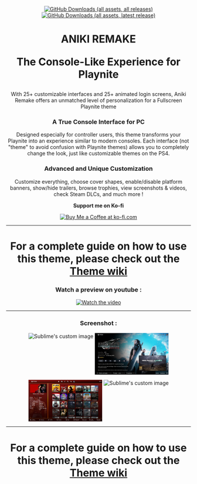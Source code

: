 <div align="center">

[![GitHub Downloads (all assets, all releases)](https://img.shields.io/github/downloads/Mike-Aniki/Aniki-Remake/total?style=for-the-badge&label=Total%20Downloads%20for%20All%20Releases&color=blue)]() [![GitHub Downloads (all assets, latest release)](https://img.shields.io/github/downloads/Mike-Aniki/Aniki-Remake/latest/total?style=for-the-badge&label=Total%20Downloads%20for%20the%20Latest%20Release&color=blue)]()

</div>

<div align="center">

<h1 align="center">
ANIKI REMAKE 

The Console-Like Experience for Playnite
</h1>
</div>

<div align="center">

With 25+ customizable interfaces and 25+ animated login screens, Aniki Remake offers an unmatched level of personalization for a Fullscreen Playnite theme

### **A True Console Interface for PC**

Designed especially for controller users, this theme transforms your Playnite into an experience similar to modern consoles. Each interface (not "theme" to avoid confusion with Playnite themes) allows you to completely change the look, just like customizable themes on the PS4.

### **Advanced and Unique Customization**

Customize everything, choose cover shapes, enable/disable platform banners, show/hide trailers, browse trophies, view screenshots & videos, check Steam DLCs, and much more !

**Support me on Ko-fi**

<a href='https://ko-fi.com/W7W1Y9DRB' target='_blank'><img height='36' style='border:0px;height:36px;' src='https://storage.ko-fi.com/cdn/kofi5.png?v=3' border='0' alt='Buy Me a Coffee at ko-fi.com' /></a>

</div>

---
<div align="center">
	
# **For a complete guide on how to use this theme, please check out the [Theme wiki](https://github.com/Mike-Aniki/Aniki-ReMake/wiki/Guide)**

</div>

<div align="center">

### **Watch a preview on youtube :** ###
	
[![Watch the video](https://img.youtube.com/vi/ufdmxC72G-U/0.jpg)](https://www.youtube.com/watch?v=ufdmxC72G-U&t)

</div>

---

<div align="center">
	
### **Screenshot :** ###
	
</div>

<p align="Center">
	<img align="top" src="https://github.com/Mike-Aniki/Aniki-ReMake/blob/main/Images/MainViewSquare.png?raw=true" alt="Sublime's custom image" width="40%" />
	<img align="top" src="https://github.com/Mike-Aniki/Aniki-ReMake/blob/main/Images/DetailsViewMiniTrailer.png?raw=true" alt="Sublime's custom image" width="40%" />
</Div>

<p align="Center">
	<img align="top" src="https://github.com/Mike-Aniki/Aniki-ReMake/blob/main/Images/ViewVertical.png?raw=true" alt="Sublime's custom image" width="40%" />
	<img align="top" src="https://github.com/Mike-Aniki/Aniki-ReMake/blob/main/Images/ViewSuccess2.png?raw=true" alt="Sublime's custom image" width="40%" />
</p>

---

<div align="center">
	
# **For a complete guide on how to use this theme, please check out the [Theme wiki](https://github.com/Mike-Aniki/Aniki-ReMake/wiki/Guide)**

</div>



